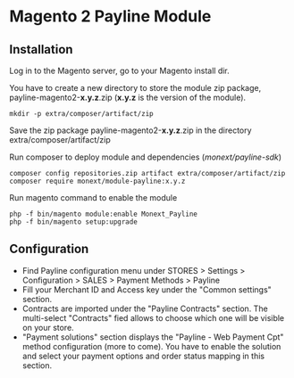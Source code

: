 # Magento 2 Payline Module #

## Installation

Log in to the Magento server, go to your Magento install dir.
 
You have to create a new directory to store the module zip package, payline-magento2-__x.y.z__.zip (__x.y.z__ is the version of the module).
 ```
mkdir -p extra/composer/artifact/zip
```

Save the zip package payline-magento2-__x.y.z__.zip in the directory extra/composer/artifact/zip

Run composer to deploy module and dependencies (_monext/payline-sdk_)
```
composer config repositories.zip artifact extra/composer/artifact/zip
composer require monext/module-payline:x.y.z
```

Run magento command to enable the module
```
php -f bin/magento module:enable Monext_Payline
php -f bin/magento setup:upgrade
```

## Configuration
*  Find Payline configuration menu under STORES > Settings > Configuration > SALES > Payment Methods > Payline
*  Fill your Merchant ID and Access key under the "Common settings" section.
*  Contracts are imported under the "Payline Contracts" section. The multi-select "Contracts" fied allows to choose which one will be visible on your store.
*  "Payment solutions" section displays the "Payline - Web Payment Cpt" method configuration (more to come). You have to enable the solution and select your payment options and order status mapping in this section.
